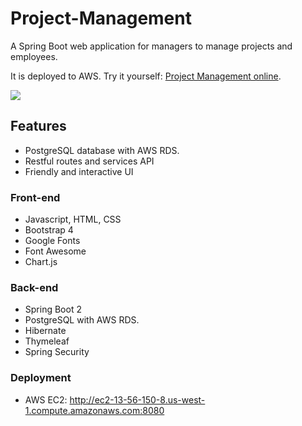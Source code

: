 # Project-Management
A Spring Boot web application for managers to manage projects and employees.

It is deployed to AWS. Try it yourself: [Project Management online](http://ec2-13-56-150-8.us-west-1.compute.amazonaws.com:8080).

![](demo.gif)

## Features
- PostgreSQL database with AWS RDS.
- Restful routes and services API
- Friendly and interactive UI

### Front-end
- Javascript, HTML, CSS
- Bootstrap 4
- Google Fonts
- Font Awesome
- Chart.js

### Back-end
- Spring Boot 2
- PostgreSQL with AWS RDS.
- Hibernate
- Thymeleaf
- Spring Security

### Deployment
- AWS EC2: http://ec2-13-56-150-8.us-west-1.compute.amazonaws.com:8080
